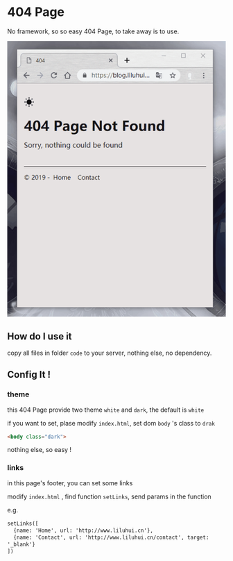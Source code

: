 # 404 Page

No framework, so so easy 404 Page, to take away is to use.

![](./doc/display.gif)

## How do I use it

copy all files in folder `code` to your server, nothing else, no dependency.

## Config It !

### theme

this 404 Page provide two theme `white` and `dark`, the default is `white`

if you want to set, plase modify `index.html`, set dom `body` 's class to `drak`

```html
<body class="dark">
```

nothing else, so easy !

### links

in this page's footer, you can set some links

modify `index.html` , find function `setLinks`, send params in the function

e.g.
```javascipr
setLinks([
  {name: 'Home', url: 'http://www.liluhui.cn'},
  {name: 'Contact', url: 'http://www.liluhui.cn/contact', target: '_blank'}
])
```